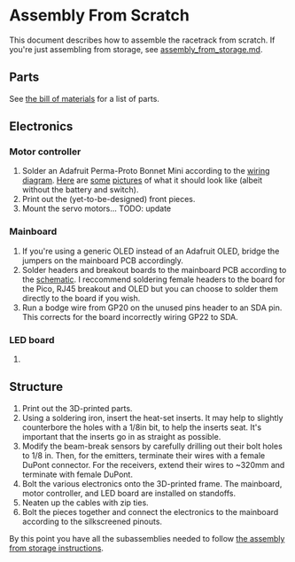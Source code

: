 # Assembly From Scratch
This document describes how to assemble the racetrack from scratch. If you're just assembling from storage, see [assembly_from_storage.md](docs/assembly_from_storage.md).

## Parts
See [the bill of materials](docs/bill_of_materials.md) for a list of parts.

## Electronics
### Motor controller
1. Solder an Adafruit Perma-Proto Bonnet Mini according to the [wiring diagram](circuit/outputs/motorcontrollerwiring.png). [Here](doc-pics/motorcontroller-bottom.jpg) are [some](doc-pics/motorcontroller-top-withoutpico.jpg) [pictures](doc-pics/motorcontroller-top-withpico.jpg) of what it should look like (albeit without the battery and switch).
2. Print out the (yet-to-be-designed) front pieces.
3. Mount the servo motors...
TODO: update 

### Mainboard
1. If you're using a generic OLED instead of an Adafruit OLED, bridge the jumpers on the mainboard PCB accordingly.
2. Solder headers and breakout boards to the mainboard PCB according to the [schematic](circuit/outputs/mainboard.pdf). I reccommend soldering female headers to the board for the Pico, RJ45 breakout and OLED but you can choose to solder them directly to the board if you wish.
3. Run a bodge wire from GP20 on the unused pins header to an SDA pin. This corrects for the board incorrectly wiring GP22 to SDA.
### LED board
1. 

## Structure
1. Print out the 3D-printed parts.
2. Using a soldering iron, insert the heat-set inserts. It may help to slightly counterbore the holes with a 1/8in bit, to help the inserts seat. It's important that the inserts go in as straight as possible.
3. Modify the beam-break sensors by carefully drilling out their bolt holes to 1/8 in. Then, for the emitters, terminate their wires with a female DuPont connector. For the receivers, extend their wires to ~320mm and terminate with female DuPont.
4. Bolt the various electronics onto the 3D-printed frame. The mainboard, motor controller, and LED board are installed on standoffs. 
5. Neaten up the cables with zip ties.
6. Bolt the pieces together and connect the electronics to the mainboard according to the silkscreened pinouts.

By this point you have all the subassemblies needed to follow [the assembly from storage instructions](docs/assembly_from_storage.md).
